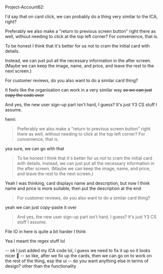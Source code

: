 Project-Account62:

I'd say that on card click, we can probably do a thing very similar to the ICA, right?

Preferably we also make a "return to previous screen button" right there as well, without needing to click at the top left corner? For convenience, that is.

To be honest I think that it's better for us not to cram the initial card with details.

Instead, we can just put all the necessary information in the after screen. (Maybe we can keep the image, name, and price, and leave the rest to the next screen.)


For customer reviews, do you also want to do a similar card thing?

It feels like the organisation can work in a very similar way ~~so we can just copy the code over~~

And yes, the new user sign-up part isn't hard, I guess? It's just Y3 CS stuff I assume.

hemi:

> Preferably we also make a "return to previous screen button" right there as well, without needing to click at the top left corner? For convenience, that is.

yea sure, we can go with that

> To be honest I think that it's better for us not to cram the initial card with details.
> Instead, we can just put all the necessary information in the after screen. (Maybe we can keep the image, name, and price, and leave the rest to the next screen.)

Yeah I was thinking, card displays name and description, but now I think name and price is more suitable, then put the description at the end

> For customer reviews, do you also want to do a similar card thing?

yeah we can just copy-paste it over

> And yes, the new user sign-up part isn't hard, I guess? It's just Y3 CS stuff I assume.

File IO in here is quite a bit harder I think

Yea I meant the regex stuff lol

-- ok I just added my ICA code lol, i guess we need to fix it up so it looks nicer :thinking:
-- so like, after we fix up the cards, then we can go on to work on the rest of the thing, esp the ui
-- do you want anything else in terms of design? other than the functionality